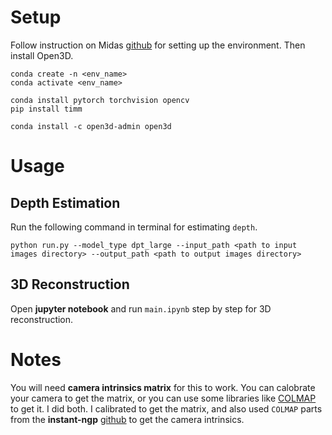 # Setup
Follow instruction on Midas [github](https://github.com/isl-org/MiDaS) for setting up the environment. Then install Open3D.

```shell
conda create -n <env_name>
conda activate <env_name>

conda install pytorch torchvision opencv
pip install timm

conda install -c open3d-admin open3d
```

# Usage

## Depth Estimation
Run the following command in terminal for estimating `depth`.

```shell
python run.py --model_type dpt_large --input_path <path to input images directory> --output_path <path to output images directory>
```

## 3D Reconstruction
Open **jupyter notebook** and run `main.ipynb` step by step for 3D reconstruction.

# Notes
You will need **camera intrinsics matrix** for this to work. You can calobrate your camera to get the matrix, or you can use some libraries like [COLMAP](https://github.com/colmap/colmap) to get it. I did both. I calibrated to get the matrix, and also used `COLMAP` parts from the **instant-ngp** [github](https://github.com/NVlabs/instant-ngp) to get the camera intrinsics.